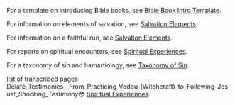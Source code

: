 For a template on introducing Bible books, see [Bible Book Intro Template](./biblebookintrotemplate.md).

For information on elements of salvation, see [Salvation Elements](./salvationelements.md).

For information on a faithful run, see [Salvation Elements](./fivemovements.md).

For reports on spiritual encounters, see [Spiritual Experiences](./spiritualexperiences.md). 

For a taxonomy of sin and hamartiology, see [Taxonomy of Sin](./hamartiology.md).


list of transcribed pages
Delafé_Testimonies__From_Practicing_Vodou_(Witchcraft)_to_Following_Jesus!__Shocking_Testimony_😳 [Spiritual Experiences](./Delafé_Testimonies__From_Practicing_Vodou_(Witchcraft)_to_Following_Jesus!__Shocking_Testimony_😳.html). 
